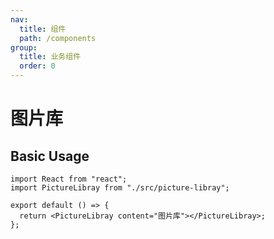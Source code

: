 ```yaml
---
nav:
  title: 组件
  path: /components
group:
  title: 业务组件
  order: 0
---
```


# 图片库

## Basic Usage

```tsx
import React from "react";
import PictureLibray from "./src/picture-libray";

export default () => {
  return <PictureLibray content="图片库"></PictureLibray>;
};
```

